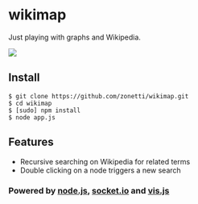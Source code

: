# wikimap

Just playing with graphs and Wikipedia.

<img src="https://github.com/zonetti/wikimap/raw/master/demo.gif" loop=infinite>

## Install

    $ git clone https://github.com/zonetti/wikimap.git
    $ cd wikimap
    $ [sudo] npm install
    $ node app.js

## Features

* Recursive searching on Wikipedia for related terms
* Double clicking on a node triggers a new search

### Powered by [node.js][node.js], [socket.io][socket.io] and [vis.js][vis.js]

[node.js]: http://nodejs.org/
[socket.io]: http://socket.io/
[vis.js]: http://visjs.org/
